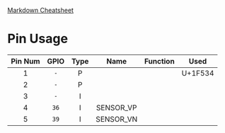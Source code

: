 [Markdown Cheatsheet](https://github.com/adam-p/markdown-here/wiki/Markdown-Cheatsheet#tables)

# Pin Usage 

<style>
r { color: Red }
g { color: Green }
</style>

| Pin Num | GPIO | Type |   Name    | Function | Used |
|:-------:|:----:|:----:|:---------:|:--------:|:----:|
| 1       | `-`  | P    |           |          |   U+1F534|
| 2       | `-`  | P    |           |          |      |
| 3       | `-`  | I    |           |          |      | 
| 4       | `36` | I    | SENSOR_VP |          |      | 
| 5       | `39` | I    | SENSOR_VN |          |      | 
